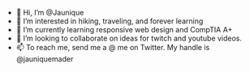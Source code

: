 - 👋 Hi, I’m @Jaunique
- 👀 I’m interested in hiking, traveling, and forever learning
- 🌱 I’m currently learning responsive web design and CompTIA A+
- 💞️ I’m looking to collaborate on ideas for twitch and youtube videos.
- 📫 To reach me, send me a @ me on Twitter. My handle is @jauniquemader

<!---
Jaunique is a ✨ special ✨ repository because its `README.md` (this file) appears on your GitHub profile.
You can click the Preview link to take a look at your changes.
--->
